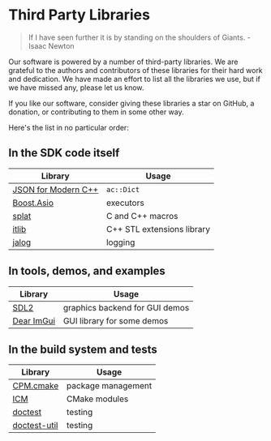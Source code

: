 # Third Party Libraries

> If I have seen further it is by standing on the shoulders of Giants. - Isaac Newton

Our software is powered by a number of third-party libraries. We are grateful to the authors and contributors of these libraries for their hard work and dedication. We have made an effort to list all the libraries we use, but if we have missed any, please let us know.

If you like our software, consider giving these libraries a star on GitHub, a donation, or contributing to them in some other way.

Here's the list in no particular order:

## In the SDK code itself

| Library | Usage |
| --- | --- |
| [JSON for Modern C++](https://github.com/nlohmann/json) | `ac::Dict` |
| [Boost.Asio](https://github.com/boostorg/asio) | executors |
| [splat](https://github.com/iboB/splat) | C and C++ macros |
| [itlib](https://github.com/iboB/itlib) | C++ STL extensions library |
| [jalog](https://github.com/iboB/jalog) | logging |

## In tools, demos, and examples

| Library | Usage |
| --- | --- |
| [SDL2](https://github.com/libsdl-org/SDL) | graphics backend for GUI demos |
| [Dear ImGui](https://github.com/ocornut/imgui) | GUI library for some demos |

## In the build system and tests

| Library | Usage |
| --- | --- |
| [CPM.cmake](https://github.com/TheLartians/CPM.cmake) | package management |
| [ICM](https://github.com/iboB/icm) | CMake modules |
| [doctest](https://github.com/doctest/doctest) | testing |
| [doctest-util](https://github.com/iboB/doctest-util) | testing |
